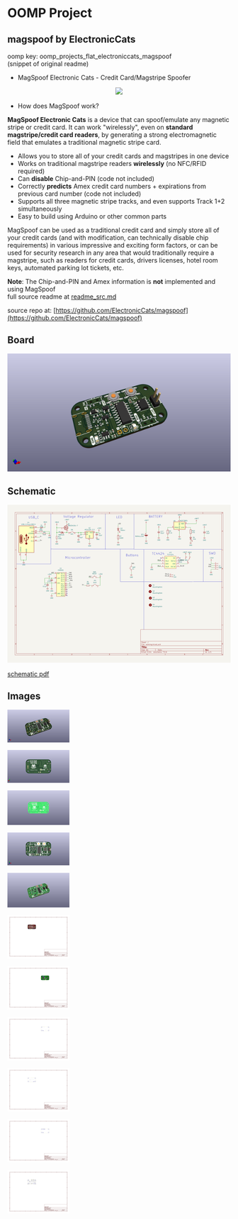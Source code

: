 # OOMP Project  
## magspoof  by ElectronicCats  
  
oomp key: oomp_projects_flat_electroniccats_magspoof  
(snippet of original readme)  
  
  
- MagSpoof Electronic Cats - Credit Card/Magstripe Spoofer  
  
<a href="https://electroniccats.com/store/magspoof-v4/">  
  <p align="center">  
  <img src="https://electroniccats.com/wp-content/uploads/badge_store.png" height="104" />  
  </p>  
</a>  
  
- How does MagSpoof work?  
  
**MagSpoof Electronic Cats** is a device that can spoof/emulate any magnetic stripe or credit card. It can work "wirelessly", even on **standard magstripe/credit card readers**, by generating a strong electromagnetic field that emulates a traditional magnetic stripe card.  
  
* Allows you to store all of your credit cards and magstripes in one device  
* Works on traditional magstripe readers **wirelessly** (no NFC/RFID required)  
* Can **disable** Chip-and-PIN (code not included)  
* Correctly **predicts** Amex credit card numbers + expirations from previous card number (code not included)  
* Supports all three magnetic stripe tracks, and even supports Track 1+2 simultaneously  
* Easy to build using Arduino or other common parts  
  
MagSpoof can be used as a traditional credit card and simply store all of your credit cards (and with modification, can technically disable chip requirements) in various impressive and exciting form factors, or can be used for security research in any area that would traditionally require a magstripe, such as readers for credit cards, drivers licenses, hotel room keys, automated parking lot tickets, etc.  
  
**Note**: The Chip-and-PIN and Amex information is **not** implemented and using MagSpoof   
  full source readme at [readme_src.md](readme_src.md)  
  
source repo at: [https://github.com/ElectronicCats/magspoof](https://github.com/ElectronicCats/magspoof)  
## Board  
  
[![working_3d.png](working_3d_600.png)](working_3d.png)  
## Schematic  
  
[![working_schematic.png](working_schematic_600.png)](working_schematic.png)  
  
[schematic pdf](working_schematic.pdf)  
## Images  
  
[![working_3d.png](working_3d_140.png)](working_3d.png)  
  
[![working_3d_back.png](working_3d_back_140.png)](working_3d_back.png)  
  
[![working_3D_bottom.png](working_3D_bottom_140.png)](working_3D_bottom.png)  
  
[![working_3d_front.png](working_3d_front_140.png)](working_3d_front.png)  
  
[![working_3D_top.png](working_3D_top_140.png)](working_3D_top.png)  
  
[![working_assembly_page_01.png](working_assembly_page_01_140.png)](working_assembly_page_01.png)  
  
[![working_assembly_page_02.png](working_assembly_page_02_140.png)](working_assembly_page_02.png)  
  
[![working_assembly_page_03.png](working_assembly_page_03_140.png)](working_assembly_page_03.png)  
  
[![working_assembly_page_04.png](working_assembly_page_04_140.png)](working_assembly_page_04.png)  
  
[![working_assembly_page_05.png](working_assembly_page_05_140.png)](working_assembly_page_05.png)  
  
[![working_assembly_page_06.png](working_assembly_page_06_140.png)](working_assembly_page_06.png)  
